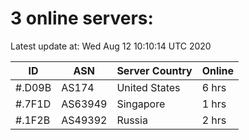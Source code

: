 # 3 online servers:

Latest update at: Wed Aug 12 10:10:14 UTC 2020

| ID | ASN | Server Country | Online |
| -- | --- | -------------- | ------ |
| #.D09B | AS174 | United States | 6 hrs |
| #.7F1D | AS63949 | Singapore | 1 hrs |
| #.1F2B | AS49392 | Russia | 2 hrs |

